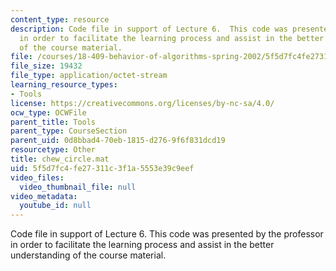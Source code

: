 ```yaml
---
content_type: resource
description: Code file in support of Lecture 6.  This code was presented by the professor
  in order to facilitate the learning process and assist in the better understanding
  of the course material.
file: /courses/18-409-behavior-of-algorithms-spring-2002/5f5d7fc4fe27311c3f1a5553e39c9eef_chew_circle.mat
file_size: 19432
file_type: application/octet-stream
learning_resource_types:
- Tools
license: https://creativecommons.org/licenses/by-nc-sa/4.0/
ocw_type: OCWFile
parent_title: Tools
parent_type: CourseSection
parent_uid: 0d8bbad4-70eb-1815-d276-9f6f831dcd19
resourcetype: Other
title: chew_circle.mat
uid: 5f5d7fc4-fe27-311c-3f1a-5553e39c9eef
video_files:
  video_thumbnail_file: null
video_metadata:
  youtube_id: null
---
```

Code file in support of Lecture 6.  This code was presented by the professor in order to facilitate the learning process and assist in the better understanding of the course material.